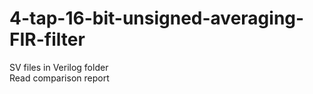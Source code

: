 # 4-tap-16-bit-unsigned-averaging-FIR-filter
SV files in Verilog folder                                                                                                                                                    
Read comparison report 
